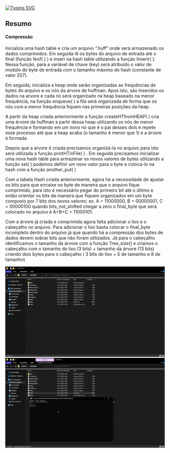 [![Typing SVG](https://readme-typing-svg.herokuapp.com?font=Ubuntu&size=20&color=17CE1D&center=true&lines=HUFFMAN+COMPRESSION)](https://git.io/typing-svg)
<h2>Resumo</h2>
<h4>Compressão</h4>
<p> Inicializa uma hash table e cria um arquivo “.huff” onde será armazenado os dados comprimidos. Em seguida lê os bytes do arquivo de entrada até o final (função feof( ) )  e inseri na hash table utilizando a função Inserir( ). Nessa função, para a variável de chave (key) será atribuído o valor de modulo do byte de entrada com o tamanho máximo do hash (constante de valor 257). </p>
<p> Em seguida, inicializa a heap onde serão organizadas as frequências de bytes do arquivo e os nós da arvore de huffman. Apos isto, são inseridos os dados na arvore e cada nó será organizado na heap baseado na menor frequência, na função enqueue( ) a fila será organizada de forma que os nós com a menor frequência fiquem nas primeiras posições da heap.</p>
<p> A partir da heap criada anteriormente a função createHTfromHEAP( ) cria uma árvore de huffman a partir dessa heap utilizando os nós de menor frequência e formando em um novo nó que é o pai desses dois e repete esse processo até que a heap acaba (o tamanho é menor que 1) e a árvore é formada. </p>
<p> Depois que a árvore é criada precisamos organizá-la no arquivo para isto será utilizada a função printHTinFile( ) . Em seguida precisamos inicializar uma nova hash table para armazenar os novos valores de bytes utilizando a função set( ) podemos definir um novo valor para o byte e coloca-lo na hash com a função another_put( ) </p>
<p> Com a tabela Hash criada anteriormente, agora há a necessidade de ajustar os bits para que encaixe no byte de maneira que o arquivo fique comprimido, para isto é necessário pegar do primeiro bit até o último e então orientar os bits de maneira que fiquem organizados em um byte composto por 7 bits dos novos valores: ex. A = 11000000, B = 00000001, C = 00000100 quando bits_not_shifted chegar a zero o final_byte que será colocado no arquivo é A+B+C = 11000101.</p>
<p> Com a árvore já criada e comprimida agora falta adicionar o lixo e o cabeçalho no arquivo. Para adicionar o lixo basta colocar o final_byte incompleto dentro do arquivo já que quando há a compressão dos bytes de dados devem sobrar bits que não foram utilizados. Já para o cabeçalho identificamos o tamanho da árvore com a função Tree_size() e criamos o cabeçalho com o tamanho do lixo (3 bits) + tamanho da árvore (13 bits) criando dois bytes para o cabeçalho ( 3 bits de lixo + 5 de tamanho e 8 de tamanho) </p>
<img src="huffgif1.gif">
<img src="huffgif2.gif">

